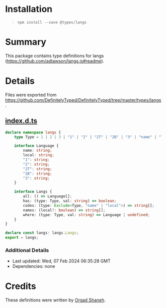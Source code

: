 # Installation
> `npm install --save @types/langs`

# Summary
This package contains type definitions for langs (https://github.com/adlawson/langs.js#readme).

# Details
Files were exported from https://github.com/DefinitelyTyped/DefinitelyTyped/tree/master/types/langs.
## [index.d.ts](https://github.com/DefinitelyTyped/DefinitelyTyped/tree/master/types/langs/index.d.ts)
````ts
declare namespace langs {
    type Type = 1 | 2 | 3 | "1" | "2" | "2T" | "2B" | "3" | "name" | "local";

    interface Language {
        name: string;
        local: string;
        "1": string;
        "2": string;
        "2T": string;
        "2B": string;
        "3": string;
    }

    interface Langs {
        all: () => Language[];
        has: (type: Type, val: string) => boolean;
        codes: (type: Exclude<Type, "name" | "local">) => string[];
        names: (local?: boolean) => string[];
        where: (type: Type, val: string) => Language | undefined;
    }
}

declare const langs: langs.Langs;
export = langs;

````

### Additional Details
 * Last updated: Wed, 07 Feb 2024 06:35:28 GMT
 * Dependencies: none

# Credits
These definitions were written by [Orgad Shaneh](https://github.com/orgads).
